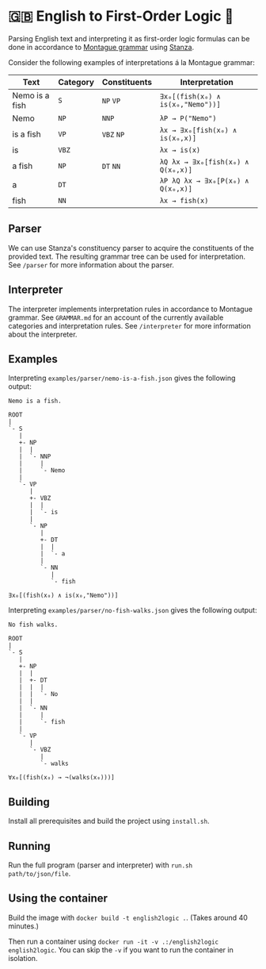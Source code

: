 # 🇬🇧 English to First-Order Logic 💫

Parsing English text and interpreting it as first-order logic formulas can be done in accordance to [Montague grammar](https://en.wikipedia.org/wiki/Montague_grammar) using [Stanza](https://stanfordnlp.github.io/stanza/).

Consider the following examples of interpretations á la Montague grammar:

| Text           | Category | Constituents | Interpretation                    |
|----------------|----------|--------------|-----------------------------------|
| Nemo is a fish | `S`      | `NP` `VP`    | `∃x₀[(fish(x₀) ∧ is(x₀,"Nemo"))]` |
| Nemo           | `NP`     | `NNP`        | `λP → P("Nemo")`                  |
| is a fish      | `VP`     | `VBZ` `NP`   | `λx → ∃x₀[fish(x₀) ∧ is(x₀,x)]`   |
| is             | `VBZ`    |              | `λx → is(x)`                      |
| a fish         | `NP`     | `DT` `NN`    | `λQ λx → ∃x₀[fish(x₀) ∧ Q(x₀,x)]` |
| a              | `DT`     |              | `λP λQ λx → ∃x₀[P(x₀) ∧ Q(x₀,x)]` |
| fish           | `NN`     |              | `λx → fish(x)`                    |

## Parser

We can use Stanza's constituency parser to acquire the constituents of the provided text. The resulting grammar tree can be used for interpretation. See `/parser` for more information about the parser.

## Interpreter

The interpreter implements interpretation rules in accordance to Montague grammar. See `GRAMMAR.md` for an account of the currently available categories and interpretation rules. See `/interpreter` for more information about the interpreter.

## Examples

Interpreting `examples/parser/nemo-is-a-fish.json` gives the following output:

```
Nemo is a fish.

ROOT
|
`- S
   |
   +- NP
   |  |
   |  `- NNP
   |     |
   |     `- Nemo
   |
   `- VP
      |
      +- VBZ
      |  |
      |  `- is
      |
      `- NP
         |
         +- DT
         |  |
         |  `- a
         |
         `- NN
            |
            `- fish

∃x₀[(fish(x₀) ∧ is(x₀,"Nemo"))]
```

Interpreting `examples/parser/no-fish-walks.json` gives the following output:

```
No fish walks.

ROOT
|
`- S
   |
   +- NP
   |  |
   |  +- DT
   |  |  |
   |  |  `- No
   |  |
   |  `- NN
   |     |
   |     `- fish
   |
   `- VP
      |
      `- VBZ
         |
         `- walks

∀x₀[(fish(x₀) → ¬(walks(x₀)))]
```

## Building

Install all prerequisites and build the project using `install.sh`.

## Running

Run the full program (parser and interpreter) with `run.sh path/to/json/file`.

## Using the container

Build the image with `docker build -t english2logic .`. (Takes around 40 minutes.)

Then run a container using `docker run -it -v .:/english2logic english2logic`. You can skip the `-v` if you want to run the container in isolation.
